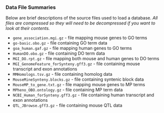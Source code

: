 ### Data File Summaries
Below are brief descriptions of the source files used to load a database. *All files are compressed so they will need to
be decompressed if you want to look at their contents.*

* `gene_association.mgi.gz` - file mapping mouse genes to GO terms
* `go-basic.obo.gz` - file containing GO term data
* `goa_human.gaf.gz` - file mapping human genes to GO terms
* `HumanDO.obo.gz` - file containing DO term data
* `MGI_DO.rpt.gz` - file mapping both mouse and human genes to DO terms
* `MGI_GenomeFeature_forSynteny.gff3.gz` - file containing mouse transcript and exon annotations
* `MMHomologs.tsv.gz` - file containing homolog data
* `MouseMineSynteny.blocks.gz` - file containing syntenic block data
* `MouseMP_to_gene.txt.gz` - file mapping mouse genes to MP terms
* `MPheno_OBO.ontology.gz` - file containing MP term data
* `NCBI_Human_forSynteny.gff3.gz` - file containing human transcript and exon annotations
* `QTL_JBrowse.gff3.gz` - file containing mouse QTL data
